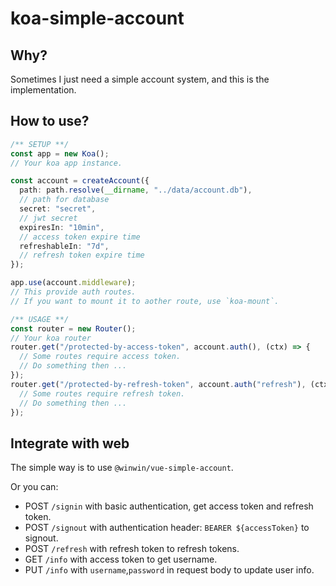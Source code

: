 # koa-simple-account

## Why?

Sometimes I just need a simple account system, and this is the implementation.

## How to use?

```ts
/** SETUP **/
const app = new Koa();
// Your koa app instance.

const account = createAccount({
  path: path.resolve(__dirname, "../data/account.db"),
  // path for database
  secret: "secret",
  // jwt secret
  expiresIn: "10min",
  // access token expire time
  refreshableIn: "7d",
  // refresh token expire time
});

app.use(account.middleware);
// This provide auth routes.
// If you want to mount it to aother route, use `koa-mount`.

/** USAGE **/
const router = new Router();
// Your koa router
router.get("/protected-by-access-token", account.auth(), (ctx) => {
  // Some routes require access token.
  // Do something then ...
});
router.get("/protected-by-refresh-token", account.auth("refresh"), (ctx) => {
  // Some routes require refresh token.
  // Do something then ...
});
```

## Integrate with web

The simple way is to use `@winwin/vue-simple-account`.

Or you can:

- POST `/signin` with basic authentication, get access token and refresh token.
- POST `/signout` with authentication header: `BEARER ${accessToken}` to signout.
- POST `/refresh` with refresh token to refresh tokens.
- GET `/info` with access token to get username.
- PUT `/info` with `username`,`password` in request body to update user info.
